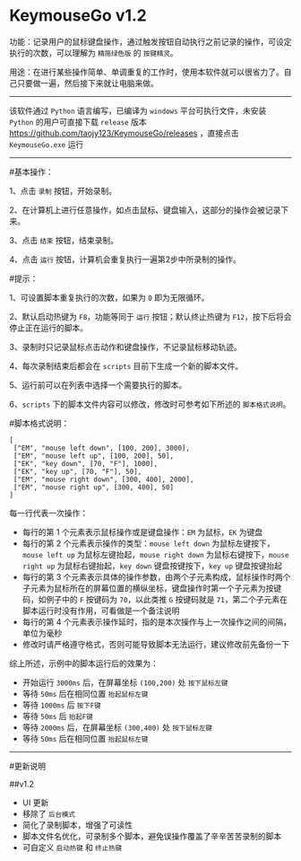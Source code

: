 # KeymouseGo v1.2

功能：记录用户的鼠标键盘操作，通过触发按钮自动执行之前记录的操作，可设定执行的次数，可以理解为 `精简绿色版` 的 `按键精灵`。

用途：在进行某些操作简单、单调重复的工作时，使用本软件就可以很省力了。自己只要做一遍，然后接下来就让电脑来做。


----------------------

该软件通过 `Python` 语言编写，已编译为 `windows` 平台可执行文件，未安装 `Python` 的用户可直接下载 `release` 版本 https://github.com/taojy123/KeymouseGo/releases ，直接点击 `KeymouseGo.exe` 运行

----------------------


#基本操作：

1、点击 `录制` 按钮，开始录制。

2、在计算机上进行任意操作，如点击鼠标、键盘输入，这部分的操作会被记录下来。

3、点击 `结束` 按钮，结束录制。

4、点击 `运行` 按钮，计算机会重复执行一遍第2步中所录制的操作。


#提示：

1、可设置脚本重复执行的次数，如果为 `0` 即为无限循环。

2、默认启动热键为 `F8`，功能等同于 `运行` 按钮；默认终止热键为 `F12`，按下后将会停止正在运行的脚本。

3、录制时只记录鼠标点击动作和键盘操作，不记录鼠标移动轨迹。

4、每次录制结束后都会在 `scripts` 目前下生成一个新的脚本文件。

5、运行前可以在列表中选择一个需要执行的脚本。

6、`scripts` 下的脚本文件内容可以修改，修改时可参考如下所述的 `脚本格式说明`。


#脚本格式说明：

```
[
 ["EM", "mouse left down", [100, 200], 3000], 
 ["EM", "mouse left up", [100, 200], 50], 
 ["EK", "key down", [70, "F"], 1000], 
 ["EK", "key up", [70, "F"], 50], 
 ["EM", "mouse right down", [300, 400], 2000], 
 ["EM", "mouse right up", [300, 400], 50]
]
```


每一行代表一次操作：
+ 每行的第 1 个元素表示鼠标操作或是键盘操作：`EM` 为鼠标，`EK` 为键盘
+ 每行的第 2 个元素表示操作的类型：`mouse left down` 为鼠标左键按下，`mouse left up` 为鼠标左键抬起，`mouse right down` 为鼠标右键按下，`mouse right up` 为鼠标右键抬起，`key down` 键盘按键按下，`key up` 键盘按键抬起
+ 每行的第 3 个元素表示具体的操作参数，由两个子元素构成，鼠标操作时两个子元素为鼠标所在的屏幕位置的横纵坐标，键盘操作时第一个子元素为按键码，如例子中的 `F` 按键码为 `70`，以此类推 `G` 按键码就是 `71`，第二个子元素在脚本运行时没有作用，可看做是一个备注说明
+ 每行的第 4 个元素表示操作延时，指的是本次操作与上一次操作之间的间隔，单位为毫秒
+ 修改时请严格遵守格式，否则可能导致脚本无法运行，建议修改前先备份一下


综上所述，示例中的脚本运行后的效果为：
+ 开始运行 `3000ms` 后，在屏幕坐标 `(100,200)` 处 `按下鼠标左键`
+ 等待 `50ms` 后在相同位置 `抬起鼠标左键`
+ 等待 `1000ms` 后 `按下F键`
+ 等待 `50ms` 后 `抬起F键`
+ 等待 `2000ms` 后，在屏幕坐标 `(300,400)` 处 `按下鼠标左键`
+ 等待 `50ms` 后在相同位置 `抬起鼠标左键`


----------------------

#更新说明

##v1.2
+ UI 更新
+ 移除了 `后台模式`
+ 简化了录制脚本，增强了可读性
+ 脚本文件名优化，可录制多个脚本，避免误操作覆盖了辛辛苦苦录制的脚本
+ 可自定义 `启动热键` 和 `终止热键`








